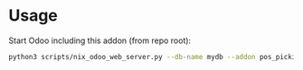 # Usage

Start Odoo including this addon (from repo root):

```bash
python3 scripts/nix_odoo_web_server.py --db-name mydb --addon pos_picking_delayed
```
